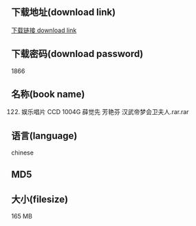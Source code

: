 ## 下载地址(download link)
[下载链接 download link](https://tutu365.netlify.app/?s=122.+%E5%A8%B1%E4%B9%90%E5%94%B1%E7%89%87+CCD+1004G+%E8%96%9B%E8%A7%89%E5%85%88+%E8%8A%B3%E8%89%B3%E8%8A%AC+%E6%B1%89%E6%AD%A6%E5%B8%9D%E6%A2%A6%E4%BC%9A%E5%8D%AB%E5%A4%AB%E4%BA%BA.rar)

## 下载密码(download password)
1866

## 名称(book name)
122. 娱乐唱片 CCD 1004G 薛觉先 芳艳芬 汉武帝梦会卫夫人.rar.rar

## 语言(language)
chinese

## MD5


## 大小(filesize)
165 MB
